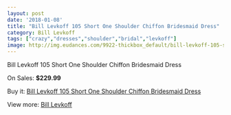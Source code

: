 ```yaml
---
layout: post
date: '2018-01-08'
title: "Bill Levkoff 105 Short One Shoulder Chiffon Bridesmaid Dress"
category: Bill Levkoff
tags: ["crazy","dresses","shoulder","bridal","levkoff"]
image: http://img.eudances.com/9922-thickbox_default/bill-levkoff-105-short-one-shoulder-chiffon-bridesmaid-dress.jpg
---
```

Bill Levkoff 105 Short One Shoulder Chiffon Bridesmaid Dress

On Sales: **$229.99**
<a href="https://www.eudances.com/en/bill-levkoff/3264-bill-levkoff-105-short-one-shoulder-chiffon-bridesmaid-dress.html"><amp-img layout="responsive" width="600" height="600" src="//img.eudances.com/9922-thickbox_default/bill-levkoff-105-short-one-shoulder-chiffon-bridesmaid-dress.jpg" alt="Bill Levkoff 105 Short One Shoulder Chiffon Bridesmaid Dress 0" /></a>
<a href="https://www.eudances.com/en/bill-levkoff/3264-bill-levkoff-105-short-one-shoulder-chiffon-bridesmaid-dress.html"><amp-img layout="responsive" width="600" height="600" src="//img.eudances.com/9925-thickbox_default/bill-levkoff-105-short-one-shoulder-chiffon-bridesmaid-dress.jpg" alt="Bill Levkoff 105 Short One Shoulder Chiffon Bridesmaid Dress 1" /></a>
<a href="https://www.eudances.com/en/bill-levkoff/3264-bill-levkoff-105-short-one-shoulder-chiffon-bridesmaid-dress.html"><amp-img layout="responsive" width="600" height="600" src="//img.eudances.com/9924-thickbox_default/bill-levkoff-105-short-one-shoulder-chiffon-bridesmaid-dress.jpg" alt="Bill Levkoff 105 Short One Shoulder Chiffon Bridesmaid Dress 2" /></a>
<a href="https://www.eudances.com/en/bill-levkoff/3264-bill-levkoff-105-short-one-shoulder-chiffon-bridesmaid-dress.html"><amp-img layout="responsive" width="600" height="600" src="//img.eudances.com/9923-thickbox_default/bill-levkoff-105-short-one-shoulder-chiffon-bridesmaid-dress.jpg" alt="Bill Levkoff 105 Short One Shoulder Chiffon Bridesmaid Dress 3" /></a>

Buy it: [Bill Levkoff 105 Short One Shoulder Chiffon Bridesmaid Dress](https://www.eudances.com/en/bill-levkoff/3264-bill-levkoff-105-short-one-shoulder-chiffon-bridesmaid-dress.html "Bill Levkoff 105 Short One Shoulder Chiffon Bridesmaid Dress")

View more: [Bill Levkoff](https://www.eudances.com/en/57-bill-levkoff "Bill Levkoff")